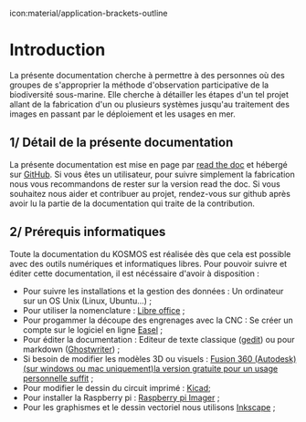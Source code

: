 icon:material/application-brackets-outline
# Introduction


La présente documentation cherche à permettre à des personnes où des groupes de s'approprier la méthode d'observation participative de la biodiversité sous-marine. Elle cherche à détailler les étapes d'un tel projet allant de la fabrication d'un ou plusieurs systèmes jusqu'au traitement des images en passant par le déploiement et les usages en mer. 

## 1/ Détail de la présente documentation 

La présente documentation est mise en page par [read the doc](https://readthedocs.org/) et hébergé sur [GitHub](https://github.com/). 
Si vous êtes un utilisateur, pour suivre simplement la fabrication nous vous recommandons de rester sur la version read the doc. Si vous souhaitez nous aider et contribuer au projet, rendez-vous sur github après avoir lu la partie de la documentation qui traite de la contribution. 

## 2/ Prérequis informatiques
Toute la documentation du KOSMOS est réalisée dès que cela est possible avec des outils numériques et informatiques libres. Pour pouvoir suivre et éditer cette documentation, il est nécéssaire d'avoir à disposition :

 - Pour suivre les installations et la gestion des données : Un ordinateur sur un OS Unix (Linux, Ubuntu...) ;
 - Pour utiliser la nomenclature : [Libre office](https://doc.ubuntu-fr.org/libreoffice) ;
 - Pour progammer la découpe des engrenages avec la CNC : Se créer un compte sur le logiciel en ligne [Easel](https://www.inventables.com/technologies/easel) ;
 - Pour éditer la documentation : Editeur de texte classique ([gedit](https://doc.ubuntu-fr.org/gedit)) ou pour markdown ([Ghostwriter](https://ghostwriter.kde.org/)) ;
 - Si besoin de modifier les modèles 3D ou visuels : [Fusion 360 (Autodesk) (sur windows ou mac uniquement)la version gratuite pour un usage personnelle suffit](https://www.autodesk.fr/products/fusion-360/personal) ;
 - Pour modifier le dessin du circuit imprimé : [Kicad](https://www.kicad.org/download/ubuntu/);
 - Pour installer la Raspberry pi : [Raspberry pi Imager](https://www.raspberrypi.com/software/) ;
 - Pour les graphismes et le dessin vectoriel nous utilisons [Inkscape](https://doc.ubuntu-fr.org/inkscape) ;